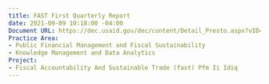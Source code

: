 ```yaml
---
title: FAST First Quarterly Report
date: 2021-09-09 10:18:00 -04:00
Document URL: https://dec.usaid.gov/dec/content/Detail_Presto.aspx?vID=47&ctID=ODVhZjk4NWQtM2YyMi00YjRmLTkxNjktZTcxMjM2NDBmY2Uy&rID=NTU2MDc4
Practice Area:
- Public Financial Management and Fiscal Sustainability
- Knowledge Management and Data Analytics
Project:
- Fiscal Accountability And Sustainable Trade (fast) Pfm Ii Idiq
---
```


